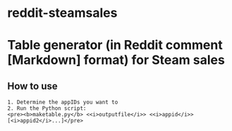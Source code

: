 reddit-steamsales
=================

# Table generator (in Reddit comment [Markdown] format) for Steam sales

## How to use

	1. Determine the appIDs you want to 
	2. Run the Python script:
	<pre><b>maketable.py</b> <<i>outputfile</i>> <<i>appid</i>> [<i>appid2</i>...]</pre>
